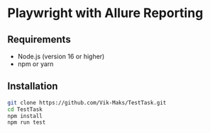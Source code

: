 # Playwright with Allure Reporting

## Requirements
- Node.js (version 16 or higher)
- npm or yarn

## Installation

```bash
git clone https://github.com/Vik-Maks/TestTask.git
cd TestTask
npm install
npm run test 
```
